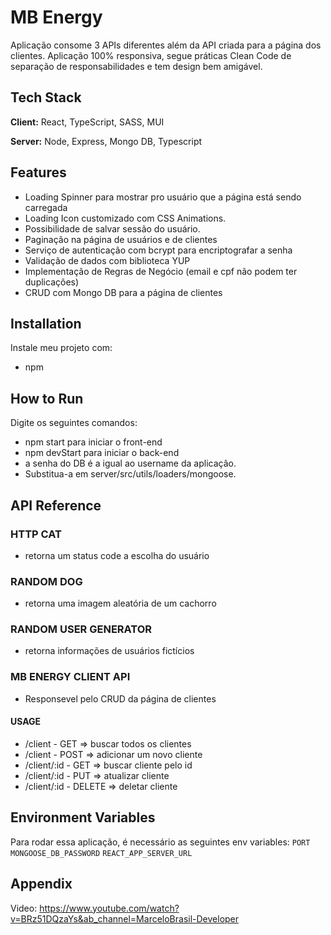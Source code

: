 # MB Energy

Aplicação consome 3 APIs diferentes além da API criada para a página dos clientes.
Aplicação 100% responsiva, segue práticas Clean Code de separação de responsabilidades 
e tem design bem amigável.
## Tech Stack

**Client:** React, TypeScript, SASS, MUI

**Server:** Node, Express, Mongo DB, Typescript


## Features

- Loading Spinner para mostrar pro usuário que a página está sendo carregada
- Loading Icon customizado com CSS Animations.
- Possibilidade de salvar sessão do usuário.
- Paginação na página de usuários e de clientes
- Serviço de autenticação com bcrypt para encriptografar a senha
- Validação de dados com biblioteca YUP
- Implementação de Regras de Negócio (email e cpf não podem ter duplicações)
- CRUD com Mongo DB para a página de clientes
## Installation

Instale meu projeto com:
- npm 
    
## How to Run

Digite os seguintes comandos:
- npm start para iniciar o front-end
- npm devStart para iniciar o back-end
- a senha do DB é a igual ao username da aplicação.
 - Substitua-a em server/src/utils/loaders/mongoose.
 

## API Reference

### HTTP CAT
- retorna um status code a escolha do usuário
### RANDOM DOG
- retorna uma imagem aleatória de um cachorro
### RANDOM USER GENERATOR
- retorna informações de usuários fictícios
### MB ENERGY CLIENT API
- Responsevel pelo CRUD da página de clientes
#### USAGE 
 - /client - GET => buscar todos os clientes
 - /client - POST => adicionar um novo cliente
 - /client/:id - GET => buscar cliente pelo id
 - /client/:id - PUT => atualizar cliente
 - /client/:id - DELETE => deletar cliente





## Environment Variables

Para rodar essa aplicação, é necessário as seguintes env variables:
`PORT`
`MONGOOSE_DB_PASSWORD`
`REACT_APP_SERVER_URL`


## Appendix

Video: https://www.youtube.com/watch?v=BRz51DQzaYs&ab_channel=MarceloBrasil-Developer

